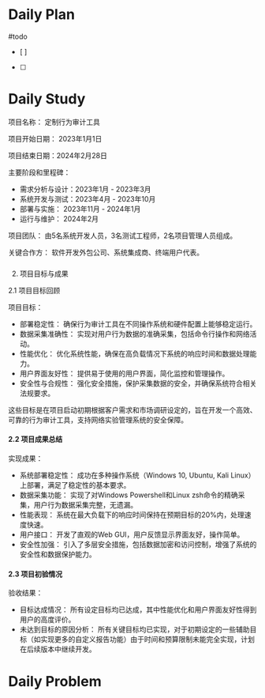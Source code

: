 # Daily Plan
#todo
- [ ] 
- [ ] 
# Daily Study

项目名称： 定制行为审计工具

项目开始日期： 2023年1月1日

项目结束日期：2024年2月28日

主要阶段和里程碑：

- 需求分析与设计：2023年1月 - 2023年3月
- 系统开发与测试：2023年4月 - 2023年10月
- 部署与实施： 2023年11月 - 2024年1月
- 运行与维护： 2024年2月

项目团队： 由5名系统开发人员，3名测试工程师，2名项目管理人员组成。

关键合作方： 软件开发外包公司、系统集成商、终端用户代表。

###   
2. 项目目标与成果

2.1 项目目标回顾

项目目标：

- 部署稳定性： 确保行为审计工具在不同操作系统和硬件配置上能够稳定运行。
- 数据采集准确性： 实现对用户行为数据的准确采集，包括命令行操作和网络活动。
- 性能优化： 优化系统性能，确保在高负载情况下系统的响应时间和数据处理能力。
- 用户界面友好性： 提供易于使用的用户界面，简化监控和管理操作。
- 安全性与合规性： 强化安全措施，保护采集数据的安全，并确保系统符合相关法规要求。

这些目标是在项目启动初期根据客户需求和市场调研设定的，旨在开发一个高效、可靠的行为审计工具，支持网络实验管理系统的安全保障。

#### 2.2 项目成果总结

实现成果：

- 系统部署稳定性： 成功在多种操作系统（Windows 10, Ubuntu, Kali Linux）上部署，满足了稳定性的基本要求。
- 数据采集功能： 实现了对Windows Powershell和Linux zsh命令的精确采集，用户行为数据采集完整，无遗漏。
- 性能表现： 系统在最大负载下的响应时间保持在预期目标的20%内，处理速度快速。
- 用户接口： 开发了直观的Web GUI，用户反馈显示界面友好，操作简单。
- 安全性加强： 引入了多层安全措施，包括数据加密和访问控制，增强了系统的安全性和数据保护能力。

#### 2.3 项目初验情况

验收结果：

- 目标达成情况： 所有设定目标均已达成，其中性能优化和用户界面友好性得到用户的高度评价。
- 未达到目标的原因分析： 所有关键目标均已实现，对于初期设定的一些辅助目标（如实现更多的自定义报告功能）由于时间和预算限制未能完全实现，计划在后续版本中继续开发。

# Daily Problem